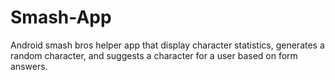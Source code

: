 # Smash-App
Android smash bros helper app that display character statistics, generates a random character, and suggests a character for a user based on form answers.
